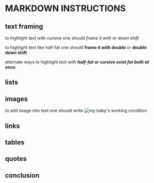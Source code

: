 # MARKDOWN INSTRUCTIONS

## text framing

to highlight text with cursive one should *frame it with* or _down shift_

to highlight text like half-fat one should **frame it with double** or __double down shift__

alternate ways to highlight _text with **half-fat or cursive exist for both at once**_.
## lists

## images

to add image into text one should write ![my baby's working condition](babyatwork.jpg)



## links

## tables

## quotes



## conclusion

